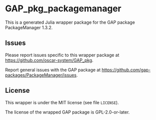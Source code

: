 # GAP_pkg_packagemanager

This is a generated Julia wrapper package for the GAP package PackageManager 1.3.2.

## Issues

Please report issues specific to this wrapper package at <https://github.com/oscar-system/GAP_pkg>.

Report general issues with the GAP package at <https://github.com/gap-packages/PackageManager/issues>.

## License

This wrapper is under the MIT license (see file `LICENSE`).

The license of the wrapped GAP package is GPL-2.0-or-later.
